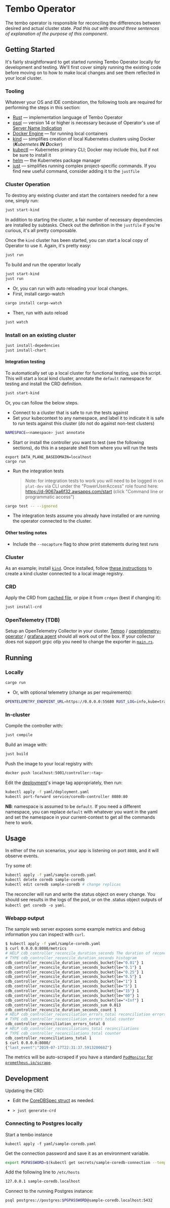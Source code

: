 # Tembo Operator

The tembo operator is responsible for reconciling the differences between desired and actual cluster state. _Pad this out with around three sentences of explanation of the purpose of this component_.

## Getting Started

It's fairly straightforward to get started running Tembo Operator locally for development and testing. We'll first cover simply running the existing code before moving on to how to make local changes and see them reflected in your local cluster.

### Tooling

Whatever your OS and IDE combination, the following tools are required for performing the steps in this section:

  - [Rust](https://www.rust-lang.org/) — implementation language of Tembo Operator
  - [psql](https://www.postgresql.org/docs/current/app-psql.html) — version 14 or higher is necessary because of Operator's use of [Server Name Indication](https://en.wikipedia.org/wiki/Server_Name_Indication)
  - [Docker Engine](https://docs.docker.com/engine/install/) — for running local containers
  - [kind](https://github.com/kubernetes-sigs/kind) — simplifies creation of local Kubernetes clusters using Docker (_**K**ubernetes **IN** **D**ocker_)
  - [kubectl](https://kubernetes.io/docs/tasks/tools/#kubectl) — Kubernetes primary CLI; Docker may include this, but if not be sure to install it
  - [helm](https://helm.sh) — the Kubernetes package manager
  - [just](https://github.com/casey/just) — simplifies running complex project-specific commands. If you find new useful command, consider adding it to the `justfile`
  
### Cluster Operation

To destroy any existing cluster and start the containers needed for a new one, simply run:

```bash
just start-kind
```

In addition to starting the cluster, a fair number of necessary dependencies are installed by subtasks. Check out the definition in the `justfile` if you're curious, it's all pretty composable.

Once the `kind` cluster has been started, you can start a local copy of Operator to use it. Again, it's pretty easy:

```bash
just run
```



  
To build and run the operator locally

```bash
just start-kind
just run
```

- Or, you can run with auto reloading your local changes.
- First, install cargo-watch

```bash
cargo install cargo-watch
```

- Then, run with auto reload

```bash
just watch
```

### Install on an existing cluster

```bash
just install-depedencies
just install-chart
```

#### Integration testing

To automatically set up a local cluster for functional testing, use this script.
This will start a local kind cluster, annotate the `default` namespace for testing
and install the CRD definition.

```bash
just start-kind
```

Or, you can follow the below steps.

- Connect to a cluster that is safe to run the tests against
- Set your kubecontext to any namespace, and label it to indicate it is safe to run tests against this cluster (do not do against non-test clusters)

```bash
NAMESPACE=<namespace> just annotate
```

- Start or install the controller you want to test (see the following sections), do this in a separate shell from where you will run the tests

```
export DATA_PLANE_BASEDOMAIN=localhost
cargo run
```

- Run the integration tests
  > Note: for integration tests to work you will need to be logged in on `plat-dev` via CLI under the "PowerUserAccess" role found here: https://d-9067aa6f32.awsapps.com/start (click "Command line or programmatic access")

```bash
cargo test -- --ignored
```

- The integration tests assume you already have installed or are running the operator connected to the cluster.

#### Other testing notes

- Include the `--nocapture` flag to show print statements during test runs

### Cluster

As an example; install [`kind`](https://kind.sigs.k8s.io/docs/user/quick-start/#installation). Once installed, follow [these instructions](https://kind.sigs.k8s.io/docs/user/local-registry/) to create a kind cluster connected to a local image registry.

### CRD

Apply the CRD from [cached file](charts/coredb-operator/templates/crd.yaml), or pipe it from `crdgen` (best if changing it):

```sh
just install-crd
```

### OpenTelemetry (TDB)

Setup an OpenTelemetry Collector in your cluster. [Tempo](https://github.com/grafana/helm-charts/tree/main/charts/tempo) / [opentelemetry-operator](https://github.com/open-telemetry/opentelemetry-helm-charts/tree/main/charts/opentelemetry-operator) / [grafana agent](https://github.com/grafana/helm-charts/tree/main/charts/agent-operator) should all work out of the box. If your collector does not support grpc otlp you need to change the exporter in [`main.rs`](./src/main.rs).

## Running

### Locally

```sh
cargo run
```

- Or, with optional telemetry (change as per requirements):

```sh
OPENTELEMETRY_ENDPOINT_URL=https://0.0.0.0:55680 RUST_LOG=info,kube=trace,controller=debug cargo run --features=telemetry
```

### In-cluster

Compile the controller with:

```sh
just compile
```

Build an image with:

```sh
just build
```

Push the image to your local registry with:

```sh
docker push localhost:5001/controller:<tag>
```

Edit the [deployment](./yaml/deployment.yaml)'s image tag appropriately, then run:

```sh
kubectl apply -f yaml/deployment.yaml
kubectl port-forward service/coredb-controller 8080:80
```

**NB**: namespace is assumed to be `default`. If you need a different namespace, you can replace `default` with whatever you want in the yaml and set the namespace in your current-context to get all the commands here to work.

## Usage

In either of the run scenarios, your app is listening on port `8080`, and it will observe events.

Try some of:

```sh
kubectl apply -f yaml/sample-coredb.yaml
kubectl delete coredb sample-coredb
kubectl edit coredb sample-coredb # change replicas
```

The reconciler will run and write the status object on every change. You should see results in the logs of the pod, or on the .status object outputs of `kubectl get coredb -o yaml`.

### Webapp output

The sample web server exposes some example metrics and debug information you can inspect with `curl`.

```sh
$ kubectl apply -f yaml/sample-coredb.yaml
$ curl 0.0.0.0:8080/metrics
# HELP cdb_controller_reconcile_duration_seconds The duration of reconcile to complete in seconds
# TYPE cdb_controller_reconcile_duration_seconds histogram
cdb_controller_reconcile_duration_seconds_bucket{le="0.01"} 1
cdb_controller_reconcile_duration_seconds_bucket{le="0.1"} 1
cdb_controller_reconcile_duration_seconds_bucket{le="0.25"} 1
cdb_controller_reconcile_duration_seconds_bucket{le="0.5"} 1
cdb_controller_reconcile_duration_seconds_bucket{le="1"} 1
cdb_controller_reconcile_duration_seconds_bucket{le="5"} 1
cdb_controller_reconcile_duration_seconds_bucket{le="15"} 1
cdb_controller_reconcile_duration_seconds_bucket{le="60"} 1
cdb_controller_reconcile_duration_seconds_bucket{le="+Inf"} 1
cdb_controller_reconcile_duration_seconds_sum 0.013
cdb_controller_reconcile_duration_seconds_count 1
# HELP cdb_controller_reconciliation_errors_total reconciliation errors
# TYPE cdb_controller_reconciliation_errors_total counter
cdb_controller_reconciliation_errors_total 0
# HELP cdb_controller_reconciliations_total reconciliations
# TYPE cdb_controller_reconciliations_total counter
cdb_controller_reconciliations_total 1
$ curl 0.0.0.0:8080/
{"last_event":"2019-07-17T22:31:37.591320068Z"}
```

The metrics will be auto-scraped if you have a standard [`PodMonitor` for `prometheus.io/scrape`](https://github.com/prometheus-community/helm-charts/blob/b69e89e73326e8b504102a75d668dc4351fcdb78/charts/prometheus/values.yaml#L1608-L1650).

## Development

Updating the CRD:

- Edit the [CoreDBSpec struct](./src/controller.rs) as needed.

- `> just generate-crd`

### Connecting to Postgres locally

Start a tembo instance

```
kubectl apply -f yaml/sample-coredb.yaml
```

Get the connection password and save it as an environment variable.

```bash
export PGPASSWORD=$(kubectl get secrets/sample-coredb-connection --template={{.data.password}} | base64 -D)
```

Add the following line to `/etc/hosts`

```bash
127.0.0.1 sample-coredb.localhost
```

Connect to the running Postgres instance:

```bash
psql postgres://postgres:$PGPASSWORD@sample-coredb.localhost:5432
```
